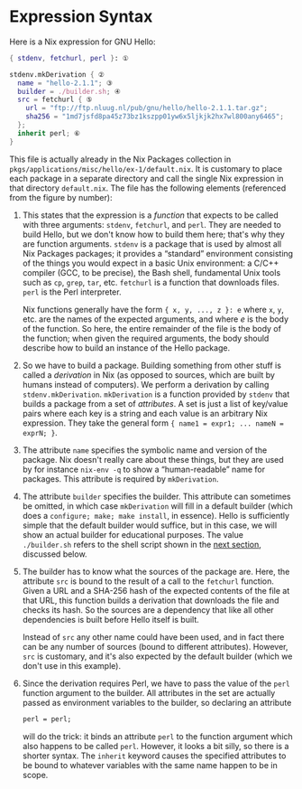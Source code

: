 # Expression Syntax

Here is a Nix expression for GNU Hello:

```nix
{ stdenv, fetchurl, perl }: ①

stdenv.mkDerivation { ②
  name = "hello-2.1.1"; ③
  builder = ./builder.sh; ④
  src = fetchurl { ⑤
    url = "ftp://ftp.nluug.nl/pub/gnu/hello/hello-2.1.1.tar.gz";
    sha256 = "1md7jsfd8pa45z73bz1kszpp01yw6x5ljkjk2hx7wl800any6465";
  };
  inherit perl; ⑥
}
```

This file is actually already in the Nix Packages collection in
`pkgs/applications/misc/hello/ex-1/default.nix`. It is customary to
place each package in a separate directory and call the single Nix
expression in that directory `default.nix`. The file has the following
elements (referenced from the figure by number):

1.  This states that the expression is a *function* that expects to be
    called with three arguments: `stdenv`, `fetchurl`, and `perl`. They
    are needed to build Hello, but we don't know how to build them here;
    that's why they are function arguments. `stdenv` is a package that
    is used by almost all Nix Packages packages; it provides a
    “standard” environment consisting of the things you would expect
    in a basic Unix environment: a C/C++ compiler (GCC, to be precise),
    the Bash shell, fundamental Unix tools such as `cp`, `grep`, `tar`,
    etc. `fetchurl` is a function that downloads files. `perl` is the
    Perl interpreter.
    
    Nix functions generally have the form `{ x, y, ..., z }: e` where
    `x`, `y`, etc. are the names of the expected arguments, and where
    *e* is the body of the function. So here, the entire remainder of
    the file is the body of the function; when given the required
    arguments, the body should describe how to build an instance of
    the Hello package.

2.  So we have to build a package. Building something from other stuff
    is called a *derivation* in Nix (as opposed to sources, which are
    built by humans instead of computers). We perform a derivation by
    calling `stdenv.mkDerivation`. `mkDerivation` is a function
    provided by `stdenv` that builds a package from a set of
    *attributes*. A set is just a list of key/value pairs where each
    key is a string and each value is an arbitrary Nix
    expression. They take the general form `{ name1 = expr1; ...
    nameN = exprN; }`.

3.  The attribute `name` specifies the symbolic name and version of
    the package. Nix doesn't really care about these things, but they
    are used by for instance `nix-env -q` to show a “human-readable”
    name for packages. This attribute is required by `mkDerivation`.

4.  The attribute `builder` specifies the builder. This attribute can
    sometimes be omitted, in which case `mkDerivation` will fill in a
    default builder (which does a `configure; make; make install`, in
    essence). Hello is sufficiently simple that the default builder
    would suffice, but in this case, we will show an actual builder
    for educational purposes. The value `./builder.sh` refers to the
    shell script shown in the [next section](build-script.md),
    discussed below.

5.  The builder has to know what the sources of the package are. Here,
    the attribute `src` is bound to the result of a call to the
    `fetchurl` function. Given a URL and a SHA-256 hash of the expected
    contents of the file at that URL, this function builds a derivation
    that downloads the file and checks its hash. So the sources are a
    dependency that like all other dependencies is built before Hello
    itself is built.
    
    Instead of `src` any other name could have been used, and in fact
    there can be any number of sources (bound to different attributes).
    However, `src` is customary, and it's also expected by the default
    builder (which we don't use in this example).

6.  Since the derivation requires Perl, we have to pass the value of the
    `perl` function argument to the builder. All attributes in the set
    are actually passed as environment variables to the builder, so
    declaring an attribute

    ```nix
    perl = perl;
    ```
    
    will do the trick: it binds an attribute `perl` to the function
    argument which also happens to be called `perl`. However, it looks a
    bit silly, so there is a shorter syntax. The `inherit` keyword
    causes the specified attributes to be bound to whatever variables
    with the same name happen to be in scope.
